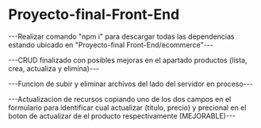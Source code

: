 # Proyecto-final-Front-End

---Realizar comando "npm i" para descargar todas las dependencias estando ubicado en "Proyecto-final Front-End/ecommerce"---

---CRUD finalizado con posibles mejoras en el apartado productos (lista, crea, actualiza y elimina)---

---Funcion de subir y eliminar archivos del lado del servidor en proceso--- 

---Actualizacion de recursos copiando uno de los dos campos en el formulario para identificar cual actualizar (titulo, precio) y precional en el boton de actualizar de el producto respectivamente (MEJORABLE)---

